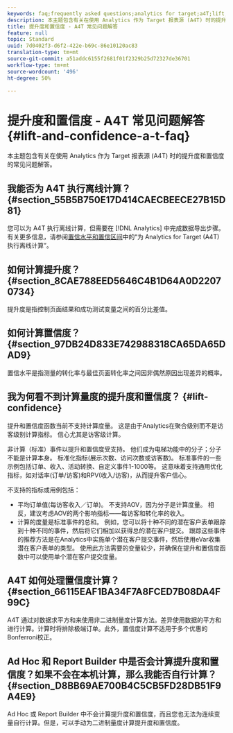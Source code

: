 ```yaml
---
keywords: faq;frequently asked questions;analytics for target;a4T;lift;ad hoc;report builder;confidence
description: 本主题包含有关在使用 Analytics 作为 Target 报表源 (A4T) 时的提升度和置信度的常见问题解答。
title: 提升度和置信度 - A4T 常见问题解答
feature: null
topic: Standard
uuid: 7d0402f3-d6f2-422e-b69c-86e10120ac83
translation-type: tm+mt
source-git-commit: a51addc6155f2681f01f2329b25d72327de36701
workflow-type: tm+mt
source-wordcount: '496'
ht-degree: 50%

---
```



# 提升度和置信度 - A4T 常见问题解答{#lift-and-confidence-a-t-faq}

本主题包含有关在使用 Analytics 作为 Target 报表源 (A4T) 时的提升度和置信度的常见问题解答。

## 我能否为 A4T 执行离线计算？{#section_55B5B750E17D414CAECBEECE27B15D81}

您可以为 A4T 执行离线计算，但需要在 [!DNL Analytics] 中完成数据导出步骤。有关更多信息，请参阅[置信水平和置信区间](../../../c-reports/conversion-rate.md#concept_0D0002A1EBDF420E9C50E2A46F36629B)中的“为 Analytics for Target (A4T) 执行离线计算”。

## 如何计算提升度？{#section_8CAE788EED5646C4B1D64A0D22070734}

提升度是指控制页面结果和成功测试变量之间的百分比差值。

## 如何计算置信度？ {#section_97DB24D833E742988318CA65DA65DAD9}

置信水平是指测量的转化率与最佳页面转化率之间因非偶然原因出现差异的概率。

## 我为何看不到计算量度的提升度和置信度？ {#lift-confidence}

提升和置信度函数当前不支持计算度量。 这是由于Analytics在聚合级别而不是访客级别计算指标。 信心尤其是访客级计算。

非计算（标准）事件以提升和置信度受支持。 他们成为电梯功能中的分子；分子不能是计算本身。 标准化指标(展示次数、访问次数或访客数)。 标准事件的一些示例包括订单、收入、活动转换、自定义事件1-1000等。 这意味着支持通用优化指标，如对话率(订单/访客)和RPV(收入/访客)，从而提升客户信心。

不支持的指标或用例包括：

* 平均订单值(每访客收入／订单)。 不支持AOV，因为分子是计算度量。 相反，建议考虑AOV的两个影响指标——每访客和转化率的收入。
* 计算的度量是标准事件的总和。 例如，您可以将十种不同的潜在客户表单跟踪到十种不同的事件，然后将它们相加以获得总的潜在客户提交。 跟踪这些事件的推荐方法是在Analytics中实施单个潜在客户提交事件，然后使用eVar收集潜在客户表单的类型。 使用此方法需要的变量较少，并确保在提升和置信度函数中可以使用单个潜在客户提交度量。

## A4T 如何处理置信度计算？{#section_66115EAF1BA34F7A8FCED7B08DA4F99C}

A4T 通过对数据求平方和来使用非二进制量度计算方法。差异使用数据的平方和进行计算。计算时将排除极端订单。此外，置信度计算不适用于多个优惠的Bonferroni校正。

## Ad Hoc 和 Report Builder 中是否会计算提升度和置信度？如果不会在本机计算，那么我能否自行计算？ {#section_D8BB69AE700B4C5CB5FD28DB51F9A4E9}

Ad Hoc 或 Report Builder 中不会计算提升度和置信度，而且您也无法为连续变量自行计算。但是，可以手动为二进制量度计算提升度和置信度。

